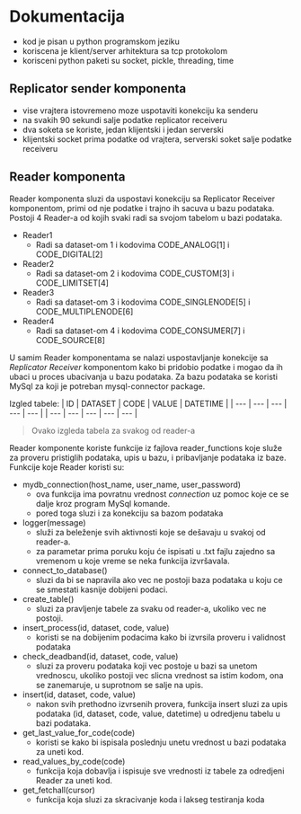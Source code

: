 # Dokumentacija
- kod je pisan u python programskom jeziku
- koriscena je klient/server arhitektura sa tcp protokolom
- korisceni python paketi su socket, pickle, threading, time
## Replicator sender komponenta
- vise vrajtera istovremeno moze uspotaviti konekciju ka senderu
- na svakih 90 sekundi salje podatke replicator receiveru
- dva soketa se koriste, jedan klijentski i jedan serverski
-  klijentski socket prima podatke od vrajtera, serverski soket salje podatke receiveru
## Reader komponenta
Reader komponenta sluzi da uspostavi konekciju sa Replicator Receiver komponentom, primi od nje podatke i trajno ih sacuva u bazu podataka.
Postoji 4 Reader-a od kojih svaki radi sa svojom tabelom u bazi podataka.
- Reader1
  - Radi sa dataset-om 1 i kodovima CODE_ANALOG[1] i CODE_DIGITAL[2]
- Reader2
  - Radi sa dataset-om 2 i kodovima CODE_CUSTOM[3] i CODE_LIMITSET[4]
- Reader3
  - Radi sa dataset-om 3 i kodovima CODE_SINGLENODE[5] i CODE_MULTIPLENODE[6]
- Reader4
  - Radi sa dataset-om 4 i kodovima CODE_CONSUMER[7] i CODE_SOURCE[8]

U samim Reader komponentama se nalazi uspostavljanje konekcije sa <i>Replicator Receiver</i> komponentom kako bi pridobio podatke i mogao da ih ubaci u proces ubacivanja u bazu podataka.
Za bazu podataka se koristi MySql za koji je potreban mysql-connector package.

Izgled tabele:
| ID | DATASET | CODE | VALUE | DATETIME |
| --- | --- | --- | --- | --- |
| --- | --- | --- | --- | --- |
> Ovako izgleda tabela za svakog od reader-a

Reader komponente koriste funkcije iz fajlova reader_functions koje služe za proveru pristiglih podataka, upis u bazu, i pribavljanje podataka iz baze.
Funkcije koje Reader koristi su:
- mydb_connection(host_name, user_name, user_password)
  - ova funkcija ima povratnu vrednost <i>connection</i> uz pomoc koje ce se dalje kroz program MySql komande.
  - pored toga sluzi i za konekciju sa bazom podataka
- logger(message)
  - služi za beleženje svih aktivnosti koje se dešavaju u svakoj od reader-a.
  - za parametar prima poruku koju će ispisati u .txt fajlu zajedno sa vremenom u koje vreme se neka funkcija izvršavala.
- connect_to_database()
  - sluzi da bi se napravila ako vec ne postoji baza podataka u koju ce se smestati kasnije dobijeni podaci.
- create_table()
  - sluzi za pravljenje tabele za svaku od reader-a, ukoliko vec ne postoji.
- insert_process(id, dataset, code, value)
  - koristi se na dobijenim podacima kako bi izvrsila proveru i validnost podataka
- check_deadband(id, dataset, code, value)
  - sluzi za proveru podataka koji vec postoje u bazi sa unetom vrednoscu, ukoliko postoji vec slicna vrednost sa istim kodom, ona se zanemaruje, u suprotnom se salje na upis.
- insert(id, dataset, code, value) 
  - nakon svih prethodno izvrsenih provera, funkcija insert sluzi za upis podataka (id, dataset, code, value, datetime) u odredjenu tabelu u bazi podataka.
- get_last_value_for_code(code)
  - koristi se kako bi ispisala poslednju unetu vrednost u bazi podataka za uneti kod.
- read_values_by_code(code)
  - funkcija koja dobavlja i ispisuje sve vrednosti iz tabele za odredjeni Reader za uneti kod. 
- get_fetchall(cursor)
  - funkcija koja sluzi za skracivanje koda i lakseg testiranja koda 
